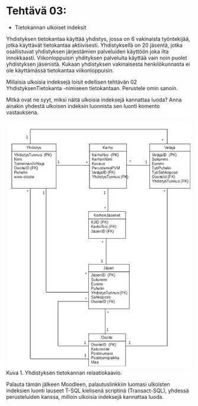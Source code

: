 # Tehtävä 03:

- Tietokannan ulkoiset indeksit

Yhdistyksen tietokantaa käyttää yhdistys, jossa on 6 vakinaista työntekijää, jotka käyttävät tietokantaa aktiivisesti. Yhdistyksellä on 20 jäsentä, jotka osallistuvat yhdistyksen järjestämien palveluiden käyttöön joka ilta innokkaasti. Viikonloppuisin yhdityksen palveluita käyttää vain noin puolet yhdistyksen jäsenistä. Kukaan yhdistyksen vakinaisesta henkilökunnasta ei ole käyttämässä tietokantaa viikonloppuisin.

Millaisia ulkoisia indeksejä loisit edellisen tehtävän 02 YhdistyksenTietokanta -nimiseen tietokantaan. Perustele omin sanoin.

Mitkä ovat ne syyt, miksi näitä ulkoisia indeksejä kannattaa luoda? Anna ainakin yhdestä ulkoisen indeksin luonnista sen luonti komento vastauksena.

![](YhdistyksenTietokantaKaavio.jpg)<br>
Kuva 1. Yhdistyksen tietokannan relaatiokaavio.

Palauta tämän jälkeen Moodleen, palautuslinkkiin luomasi ulkoisten indeksien  luonti lauseet T-SQL kielisenä scriptinä (Transact-SQL), yhdessä perusteluiden kanssa, milloin ulkoisia indeksejä kannattaa luoda.
